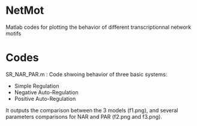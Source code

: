 # NetMot #
Matlab codes for plotting the behavior of different transcriptionnal network motifs


# Codes
SR_NAR_PAR.m : Code shwoing behavior of three basic systems:
  * Simple Regulation
  * Negative Auto-Regulation
  * Positive Auto-Regulation

It outputs the comparison between the 3 models (f1.png), and several parameters comparisons for NAR and PAR (f2.png and f3.png).
